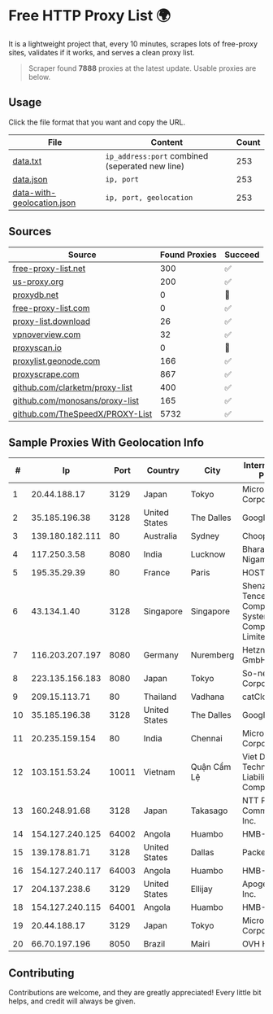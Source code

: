 
# Free HTTP Proxy List 🌍

It is a lightweight project that, every 10 minutes, scrapes lots of free-proxy sites, validates if it works, and serves a clean proxy list.


> Scraper found **7888** proxies at the latest update. Usable proxies are below.

## Usage

Click the file format that you want and copy the URL.


|File|Content|Count|
|----|-------|-----|
|[data.txt](https://raw.githubusercontent.com/themiralay/Proxy-List-World/master/data.txt)|`ip_address:port` combined (seperated new line)|253|
|[data.json](https://raw.githubusercontent.com/themiralay/Proxy-List-World/master/data.json)|`ip, port`|253|
|[data-with-geolocation.json](https://raw.githubusercontent.com/themiralay/Proxy-List-World/master/data-with-geolocation.json)|`ip, port, geolocation`|253|

## Sources

|Source|Found Proxies|Succeed|
|------|-------------|-------|
|[free-proxy-list.net](https://free-proxy-list.net)|300|✅|
|[us-proxy.org](https://www.us-proxy.org)|200|✅|
|[proxydb.net](http://proxydb.net)|0|🚫|
|[free-proxy-list.com](https://free-proxy-list.com/?page=&port=&type%5B%5D=http&type%5B%5D=https&up_time=0&search=Search)|0|✅|
|[proxy-list.download](https://www.proxy-list.download/HTTP)|26|✅|
|[vpnoverview.com](https://vpnoverview.com/privacy/anonymous-browsing/free-proxy-servers)|32|✅|
|[proxyscan.io](https://www.proxyscan.io)|0|🚫|
|[proxylist.geonode.com](https://proxylist.geonode.com/api/proxy-list?limit=300&page=1&sort_by=lastChecked&sort_type=desc&protocols=http,https)|166|✅|
|[proxyscrape.com](https://api.proxyscrape.com/v2/?request=displayproxies&protocol=http&timeout=10000&country=all&ssl=all&anonymity=all)|867|✅|
|[github.com/clarketm/proxy-list](https://raw.githubusercontent.com/clarketm/proxy-list/master/proxy-list-raw.txt)|400|✅|
|[github.com/monosans/proxy-list](https://raw.githubusercontent.com/monosans/proxy-list/main/proxies/http.txt)|165|✅|
|[github.com/TheSpeedX/PROXY-List](https://raw.githubusercontent.com/TheSpeedX/PROXY-List/master/http.txt)|5732|✅|


## Sample Proxies With Geolocation Info

|#|Ip|Port|Country|City|Internet Service Provider|
|-|--|----|-------|----|-------------------------|
|1|20.44.188.17|3129|Japan|Tokyo|Microsoft Corporation|
|2|35.185.196.38|3128|United States|The Dalles|Google LLC|
|3|139.180.182.111|80|Australia|Sydney|Choopa|
|4|117.250.3.58|8080|India|Lucknow|Bharat Sanchar Nigam Ltd|
|5|195.35.29.39|80|France|Paris|HOSTINGER FR|
|6|43.134.1.40|3128|Singapore|Singapore|Shenzhen Tencent Computer Systems Company Limited|
|7|116.203.207.197|8080|Germany|Nuremberg|Hetzner Online GmbH|
|8|223.135.156.183|8080|Japan|Tokyo|So-net Corporation|
|9|209.15.113.71|80|Thailand|Vadhana|catCloud|
|10|35.185.196.38|3128|United States|The Dalles|Google LLC|
|11|20.235.159.154|80|India|Chennai|Microsoft Corporation|
|12|103.151.53.24|10011|Vietnam|Quận Cẩm Lệ|Viet Digital Technology Liability Company|
|13|160.248.91.68|3128|Japan|Takasago|NTT PC Communications, Inc.|
|14|154.127.240.125|64002|Angola|Huambo|HMB-FTTH|
|15|139.178.81.71|3128|United States|Dallas|Packet Host, Inc.|
|16|154.127.240.117|64003|Angola|Huambo|HMB-FTTH|
|17|204.137.238.6|3129|United States|Ellijay|Apogee Telecom Inc.|
|18|154.127.240.115|64001|Angola|Huambo|HMB-FTTH|
|19|20.44.188.17|3129|Japan|Tokyo|Microsoft Corporation|
|20|66.70.197.196|8050|Brazil|Mairi|OVH Hosting|



## Contributing

Contributions are welcome, and they are greatly appreciated! Every
little bit helps, and credit will always be given.

